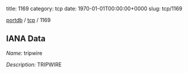 title: 1169
category: tcp
date: 1970-01-01T00:00:00+0000
slug: tcp/1169

[portdb](/) / [tcp](/category/tcp.html) / 1169


## IANA Data

_Name:_ tripwire

_Description:_ TRIPWIRE

